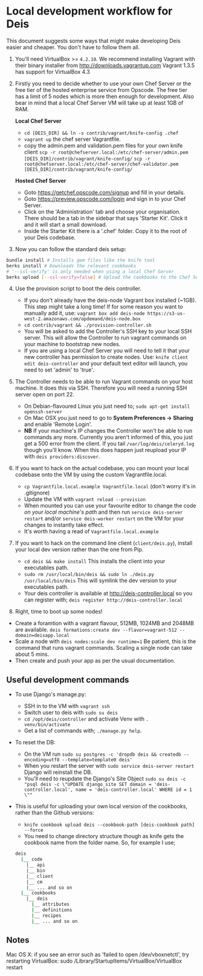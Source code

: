 Local development workflow for Deis
================================================================

This document suggests some ways that might make developing Deis easier and cheaper. You don't have to follow
them all.

1. You'll need VirtualBox >= `4.2.18`. We recommend installing Vagrant with their binary installer from http://downloads.vagrantup.com
Vagrant 1.3.5 has support for VirtualBox 4.3

2. Firstly you need to decide whether to use your own Chef Server or the free tier of the hosted enterprise 
service from Opscode. The free tier has a limit of 5 nodes which is more then enough for development. Also
bear in mind that a local Chef Server VM will take up at least 1GB of RAM.

    **Local Chef Server**
    * `cd [DEIS_DIR] && ln -s contrib/vagrant/knife-config .chef`
    * `vagrant up` the chef server Vagrantfile.
    * copy the admin.pem and validation.pem files for your own knife client
    `scp -r root@chefserver.local:/etc/chef-server/admin.pem [DEIS_DIR]/contrib/vagrant/knife-config/`
    `scp -r root@chefserver.local:/etc/chef-server/chef-validator.pem [DEIS_DIR]/contrib/vagrant/knife-config/`

    **Hosted Chef Server**
    * Goto https://getchef.opscode.com/signup and fill in your details.
    * Goto https://preview.opscode.com/login and sign in to your Chef Server.
    * Click on the 'Administration' tab and choose your organisation. There should be a tab in the sidebar that says
    'Starter Kit'. Click it and it will start a small download.
    * Inside the Starter Kit there is a '.chef' folder. Copy it to the root of your Deis codebase.

3. Now you can follow the standard deis setup:
  ```bash
  bundle install # Installs gem files like the knife tool
  berks install # Downloads the relevant cookbooks
  # '--ssl-verify' is only needed when using a local Chef Server
  berks upload [--ssl-verify=false] # Upload the cookbooks to the Chef Server
  ```

4. Use the provision script to boot the deis controller.
    * If you don't already have the deis-node Vagrant box installed (~1GB). This step might take a long time! If for some reason 
    you want to manually add it, use:
    `vagrant box add deis-node https://s3-us-west-2.amazonaws.com/opdemand/deis-node.box`
    * `cd contrib/vagrant && ./provision-controller.sh`
    * You will be asked to add the Controller's SSH key to your local SSH server. This will allow the Controller
    to run vagrant commands on your machine to bootstrap new nodes.
    * If you are using a local Chef Server you will need to tell it that your new controller has permission to create
    nodes. Use:
    `knife client edit deis-controller`
    and your default text editor will launch, you need to set 'admin' to 'true'.

5. The Controller needs to be able to run Vagrant commands on your host machine. It does this via SSH. Therefore
you will need a running SSH server open on port 22.
    * On Debian-flavoured Linux you just need to;
    `sudo apt-get install openssh-server`
    * On Mac OSX you just need to go to **System Preferences -> Sharing** and enable 'Remote Login'.
    * **NB** If your machine's IP changes the Controller won't be able to run commands any more. Currently you aren't informed
    of this, you just get a 500 error from the client. If you tail `/var/log/deis/celeryd.log` though you'll know. When this
    does happen just reupload your IP with `deis providers:discover`.

6. If you want to hack on the actual codebase, you can mount your local codebase onto the VM
   by using the custom Vagrantfile.local.
   * `cp Vagrantfile.local.example Vagrantfile.local` (don't worry it's in .gitignore)
   * Update the VM with `vagrant reload --provision`
   * When mounted you can use your favourite editor to change the code _on your local machine's path_ and then run
   `service deis-server restart` and/or `service deis-worker restart` on the VM for your changes to instantly take effect.
   * It's worth having a read of `Vagrantfile.local.example`

7. If you want to hack on the command line client (`client/deis.py`), install your local dev version rather than
the one from Pip.
    * `cd deis && make install` This installs the client into your executables path.
    * `sudo rm /usr/local/bin/deis && sudo ln ./deis.py /usr/local/bin/deis` This will symlink the dev version to your executables path.
    * Your deis controller is available at http://deis-controller.local so you can register with;
    `deis register http://deis-controller.local`

8. Right, time to boot up some nodes!
  * Create a foramtion with a vagrant flavour, 512MB, 1024MB and 2048MB are available.
  `deis formations:create dev --flavor=vagrant-512 --domain=deisapp.local`
  * Scale a node with `deis nodes:scale dev runtime=1` Be patient, this is the command that runs vagrant commands. Scaling a single node
  can take about 5 mins.
  * Then create and push your app as per the usual documentation.

## Useful development commands
* To use Django's manage.py:
  * SSH in to the VM with `vagrant ssh`
  * Switch user to deis with `sudo su deis`
  * `cd /opt/deis/controller` and activate Venv with `. venv/bin/activate`
  * Get a list of commands with; `./manage.py help`.

* To reset the DB:
  * On the VM run `sudo su postgres -c 'dropdb deis && createdb --encoding=utf8 --template=template0 deis'`
  * When you restart the server with `sudo service deis-server restart` Django will reinstall the DB.
  * You'll need to reupdate the Django's Site Object
  `sudo su deis -c "psql deis -c \"UPDATE django_site SET domain = 'deis-controller.local', name = 'deis-controller.local' WHERE id = 1 \""`

* This is useful for uploading your own local version of the cookbooks, rather than the Github versions:
  * `knife cookbook upload deis --cookbook-path [deis-cookbook path] --force`
  * You need to change directory structure though as knife gets the cookbook name from the folder name. So, for example I use;

  ```bash
  deis
    |__ code
      |__ api
      |__ bin
      |__ client
      |__ cm
      |__ ... and so on
    |__ cookbooks
      |__ deis
        |__ attributes
        |__ definitions
        |__ recipes
        |__ ... and so on
  ```

Notes
-----

Mac OS X: if you see an error such as
'failed to open /dev/vboxnetctl', try restarting VirtualBox:
sudo /Library/StartupItems/VirtualBox/VirtualBox restart